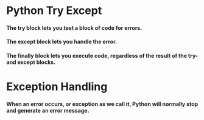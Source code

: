 # Python Try Except
#### The try block lets you test a block of code for errors.
#### The except block lets you handle the error.
#### The finally block lets you execute code, regardless of the result of the try- and except blocks.
# Exception Handling
#### When an error occurs, or exception as we call it, Python will normally stop and generate an error message.